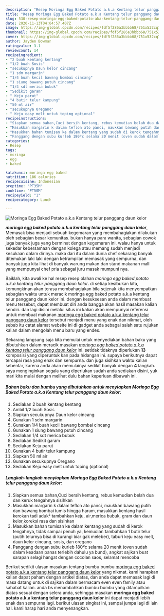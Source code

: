 ```yaml
---
description: "Resep Moringa Egg Baked Potato a.k.a Kentang telur panggang daun kelor, Bikin Ngiler"
title: "Resep Moringa Egg Baked Potato a.k.a Kentang telur panggang daun kelor, Bikin Ngiler"
slug: 530-resep-moringa-egg-baked-potato-aka-kentang-telur-panggang-daun-kelor-bikin-ngiler
date: 2020-11-13T04:04:57.407Z
image: https://img-global.cpcdn.com/recipes/fdf5f286a3bbbb68/751x532cq70/moringa-egg-baked-potato-aka-kentang-telur-panggang-daun-kelor-foto-resep-utama.jpg
thumbnail: https://img-global.cpcdn.com/recipes/fdf5f286a3bbbb68/751x532cq70/moringa-egg-baked-potato-aka-kentang-telur-panggang-daun-kelor-foto-resep-utama.jpg
cover: https://img-global.cpcdn.com/recipes/fdf5f286a3bbbb68/751x532cq70/moringa-egg-baked-potato-aka-kentang-telur-panggang-daun-kelor-foto-resep-utama.jpg
author: Jayden Bowman
ratingvalue: 3.1
reviewcount: 14
recipeingredient:
- "2 buah kentang kentang"
- "1/2 buah Sosis"
- "secukupnya Daun kelor cincang"
- "1 sdm margarin"
- "1/4 buah kecil bawang bombai cincang"
- "1 siung bawang putuh cincang"
- "1/4 sdt merica bubuk"
- "Sedikit garam"
- " Keju parut"
- "4 butir telur kampung"
- "50 ml air"
- "secukupnya Oregano"
- " Keju easy melt untuk toping optional"
recipeinstructions:
- "Siapkan semua bahan,Cuci bersih kentang, rebus kemudian belah dua dan keruk tengahnya sisihkan"
- "Masukkan margarin k dalam teflon ato panci, maukkan bawang putih dan bawang bombai tumis hingga harum, masukkan kentang hasil kerokan tadi aduk² tambahkan keju, air,merica bubuk, gram dan daun kelor,koreksi rasa dan sisihkan"
- "Masukkan bahan tumisan ke dalam kentang yang sudah di kerok tengahnya, tidak sampai penuh ya, kemudian tambahkan 1 butir telur (putih telurnya bisa di kurangi biar gak meleber), taburi keju easy melt, daun kelor cincang, sosis, dan oregano"
- "Panggang dengan subu kurleb 180⁰c selama 20 menit (oven sudah dalam keadaan panas terlebih dahulu ya bund), angkat sajikan buat sarapan selagi hangat dengan cocolan saos, selamat mencoba"
categories:
- Resep
tags:
- moringa
- egg
- baked

katakunci: moringa egg baked 
nutrition: 186 calories
recipecuisine: Indonesian
preptime: "PT35M"
cooktime: "PT50M"
recipeyield: "1"
recipecategory: Lunch

---
```



![Moringa Egg Baked Potato a.k.a Kentang telur panggang daun kelor](https://img-global.cpcdn.com/recipes/fdf5f286a3bbbb68/751x532cq70/moringa-egg-baked-potato-aka-kentang-telur-panggang-daun-kelor-foto-resep-utama.jpg)

<b><i>moringa egg baked potato a.k.a kentang telur panggang daun kelor</i></b>, Memasak bisa menjadi sebuah kegemaran yang membahagiakan dilakukan oleh sebagian besar komunitas. bukan hanya para wanita, sebagian cowok juga banyak juga yang berminat dengan kegemaran ini. walau hanya untuk sekedar kebersamaan dengan kolega atau memang sudah menjadi kesukaan dalam dirinya. maka dari itu dalam dunia chef sekarang banyak ditemukan laki laki dengan ketrampilan memasak yang sempurna, dan banyak juga kita lihat di banyak warung makan dan stand makanan mall yang mempunyai chef pria sebagai juru masak mumpuni nya.

Baiklah, kita awali ke hal resep resep olahan <i>moringa egg baked potato a.k.a kentang telur panggang daun kelor</i>. di setiap kesibukan kita, kemungkinan akan terasa membahagiakan bila sejenak kita menyempatkan sebagian waktu untuk meracik moringa egg baked potato a.k.a kentang telur panggang daun kelor ini. dengan kesuksesan anda dalam membuat menu tersebut, dapat membuat diri anda bangga akan hasil masakan kalian sendiri. dan lagi disini melalui situs ini kalian akan mempunyai referensi untuk membuat makanan <u>moringa egg baked potato a.k.a kentang telur panggang daun kelor</u> tersebut menjadi menu yang enak dan nikmat, oleh sebab itu catat alamat website ini di gadget anda sebagai salah satu rujukan kalian dalam mengolah menu baru yang endes.




Sekarang langsung saja kita memulai untuk menyediakan bahan baku yang dibutuhkan dalam meracik masakan <u><i>moringa egg baked potato a.k.a kentang telur panggang daun kelor</i></u> ini. setidak tidaknya diperlukan <b>13</b> komposisi yang diperuntuk kan pada hidangan ini. supaya berikutnya dapat tercapai rasa yang enak dan sempurna. dan juga sisihkan waktu kalian sebentar, karena anda akan memulainya sedikit banyak dengan <b>4</b> langkah. saya menginginkan segala yang diperlukan sudah anda sediakan disini, yuk mari kita mulai dengan melihat dulu bahan keperluan dibawah ini.

<!--inarticleads1-->

##### Bahan baku dan bumbu yang dibutuhkan untuk menyiapkan Moringa Egg Baked Potato a.k.a Kentang telur panggang daun kelor:

1. Sediakan 2 buah kentang kentang
1. Ambil 1/2 buah Sosis
1. Siapkan secukupnya Daun kelor cincang
1. Gunakan 1 sdm margarin
1. Gunakan 1/4 buah kecil bawang bombai cincang
1. Gunakan 1 siung bawang putuh cincang
1. Sediakan 1/4 sdt merica bubuk
1. Sediakan Sedikit garam
1. Sediakan  Keju parut
1. Gunakan 4 butir telur kampung
1. Siapkan 50 ml air
1. Gunakan secukupnya Oregano
1. Sediakan  Keju easy melt untuk toping (optional)




<!--inarticleads2-->

##### Langkah-langkah menyiapkan Moringa Egg Baked Potato a.k.a Kentang telur panggang daun kelor:

1. Siapkan semua bahan,Cuci bersih kentang, rebus kemudian belah dua dan keruk tengahnya sisihkan
1. Masukkan margarin k dalam teflon ato panci, maukkan bawang putih dan bawang bombai tumis hingga harum, masukkan kentang hasil kerokan tadi aduk² tambahkan keju, air,merica bubuk, gram dan daun kelor,koreksi rasa dan sisihkan
1. Masukkan bahan tumisan ke dalam kentang yang sudah di kerok tengahnya, tidak sampai penuh ya, kemudian tambahkan 1 butir telur (putih telurnya bisa di kurangi biar gak meleber), taburi keju easy melt, daun kelor cincang, sosis, dan oregano
1. Panggang dengan subu kurleb 180⁰c selama 20 menit (oven sudah dalam keadaan panas terlebih dahulu ya bund), angkat sajikan buat sarapan selagi hangat dengan cocolan saos, selamat mencoba




Berikut sedikit ulasan masakan tentang bumbu bumbu <u>moringa egg baked potato a.k.a kentang telur panggang daun kelor</u> yang nikmat. kami harapkan kalian dapat paham dengan artikel diatas, dan anda dapat memasak lagi di masa datang untuk di sajikan dalam bermacam even even family atau sahabat kalian. anda bs menambahkan bumbu bumbu yang ditampilkan diatas sesuai dengan selera anda, sehingga masakan <b>moringa egg baked potato a.k.a kentang telur panggang daun kelor</b> ini dapat menjadi lebih enak dan sempurna lagi. berikut ulasan singkat ini, sampai jumpa lagi di lain hal. kami harap hari anda menyenangkan.
